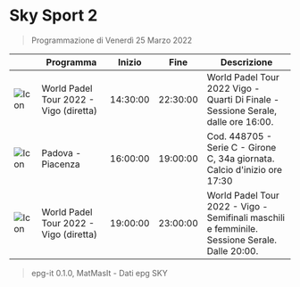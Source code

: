 # Sky Sport 2
> Programmazione di Venerdì 25 Marzo 2022

||Programma|Inizio|Fine|Descrizione|
|---|---|---|---|---|
|![Icon](https://guidatv.sky.it/uuid/b3de4a33-3b3e-4816-af1a-a2984e71c86b/cover?md5ChecksumParam=00bbfc1b2f388ae8893701477558fdf0)|World Padel Tour 2022 - Vigo (diretta)|14:30:00|22:30:00|World Padel Tour 2022 Vigo - Quarti Di Finale - Sessione Serale, dalle ore 16:00.
|![Icon](https://guidatv.sky.it/uuid/13e7fa3a-3dec-454c-9151-0f113a745648/cover?md5ChecksumParam=7ecb62771cf17735ee21db99054f56f2)|Padova - Piacenza|16:00:00|19:00:00|Cod. 448705 - Serie C - Girone C, 34a giornata. Calcio d&#039;inizio ore 17:30
|![Icon](https://guidatv.sky.it/uuid/37ca0ffe-7c51-46bc-9964-dabe3b80cf0f/cover?md5ChecksumParam=062e7de95659bc82616ff24d0dd21c0d)|World Padel Tour 2022 - Vigo (diretta)|19:00:00|23:00:00|World Padel Tour 2022 - Vigo - Semifinali maschili e femminile. Sessione Serale. Dalle 20:00.



 > epg-it 0.1.0, MatMasIt - Dati epg SKY